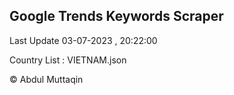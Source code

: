 

## Google Trends Keywords Scraper 
 
Last Update 03-07-2023 , 20:22:00

Country List :
VIETNAM.json



© Abdul Muttaqin 
